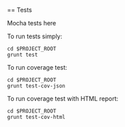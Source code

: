 == Tests

Mocha tests here

To run tests simply:
```
cd $PROJECT_ROOT
grunt test
```

To run coverage test:
```
cd $PROJECT_ROOT
grunt test-cov-json
```

To run coverage test with HTML report:
```
cd $PROJECT_ROOT
grunt test-cov-html
```


